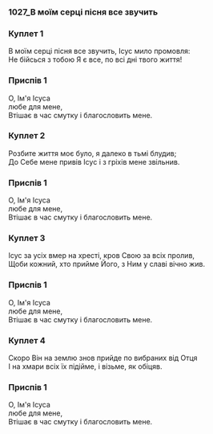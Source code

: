 ### 1027_В моїм серці пісня все звучить
### Куплет 1
В моїм серці пісня все звучить, Ісус мило промовля: <br/>Не бійсься з тобою Я є все, по всі дні твого життя!
### Приспів 1
О, Ім'я Ісуса <br/>любе для мене,<br/>Втішає в час смутку і благословить мене.
### Куплет 2
Розбите життя моє було, я далеко в тьмі блудив; <br/>До Себе мене привів Ісус і з гріхів мене звільнив.
### Приспів 1
О, Ім'я Ісуса <br/>любе для мене,<br/>Втішає в час смутку і благословить мене.
### Куплет 3
Ісус за усіх вмер на хресті, кров Свою за всіх пролив, <br/>Щоби кожний, хто прийме Його, з Ним у славі вічно жив.
### Приспів 1
О, Ім'я Ісуса <br/>любе для мене,<br/>Втішає в час смутку і благословить мене.
### Куплет 4
Скоро Він на землю знов прийде по вибраних від Отця <br/>І на хмари всіх їх підійме, і візьме, як обіцяв.
### Приспів 1
О, Ім'я Ісуса <br/>любе для мене,<br/>Втішає в час смутку і благословить мене.
